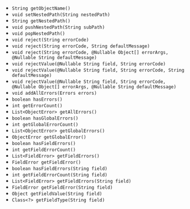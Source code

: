 
- `String getObjectName()`
- `void setNestedPath(String nestedPath)`
- `String getNestedPath()`
- `void pushNestedPath(String subPath)`
- `void popNestedPath()`
- `void reject(String errorCode)`
- `void reject(String errorCode, String defaultMessage)`
- `void reject(String errorCode, @Nullable Object[] errorArgs, @Nullable String defaultMessage)`
- `void rejectValue(@Nullable String field, String errorCode)`
- `void rejectValue(@Nullable String field, String errorCode, String defaultMessage)`
- `void rejectValue(@Nullable String field, String errorCode, @Nullable Object[] errorArgs, @Nullable String defaultMessage)`
- `void addAllErrors(Errors errors)`
- `boolean hasErrors()`
- `int getErrorCount()`
- `List<ObjectError> getAllErrors()`
- `boolean hasGlobalErrors()`
- `int getGlobalErrorCount()`
- `List<ObjectError> getGlobalErrors()`
- `ObjectError getGlobalError()`
- `boolean hasFieldErrors()`
- `int getFieldErrorCount()`
- `List<FieldError> getFieldErrors()`
- `FieldError getFieldError()`
- `boolean hasFieldErrors(String field)`
- `int getFieldErrorCount(String field)`
- `List<FieldError> getFieldErrors(String field)`
- `FieldError getFieldError(String field)`
- `Object getFieldValue(String field)`
- `Class<?> getFieldType(String field)`
